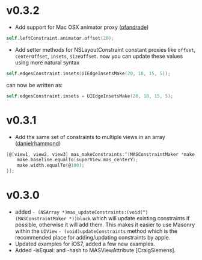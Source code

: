 v0.3.2
=======

* Add support for Mac OSX animator proxy ([pfandrade](https://github.com/pfandrade))

```objective-c
self.leftConstraint.animator.offset(20);
```

* Add setter methods for NSLayoutConstraint constant proxies like `offset`, `centerOffset`, `insets`, `sizeOffset`.
now you can update these values using more natural syntax

```objective-c
self.edgesConstraint.insets(UIEdgeInsetsMake(20, 10, 15, 5));
```

can now be written as:

```objective-c
self.edgesConstraint.insets = UIEdgeInsetsMake(20, 10, 15, 5);
```


v0.3.1
=======

* Add the same set of constraints to multiple views in an array ([danielrhammond](https://github.com/danielrhammond))

```objective-c
[@[view1, view2, view3] mas_makeConstraints:^(MASConstraintMaker *make) {
    make.baseline.equalTo(superView.mas_centerY);
    make.width.equalTo(@100);
}];
```

v0.3.0
=======

* added `- (NSArray *)mas_updateConstraints:(void(^)(MASConstraintMaker *))block` which will update existing constraints if possible, otherwise it will add them.  This makes it easier to use Masonry within the `UIView` `- (void)updateConstraints` method which is the recommended place for adding/updating constraints by apple.
* Updated examples for iOS7, added a few new examples.
* Added -isEqual: and -hash to MASViewAttribute [CraigSiemens].
